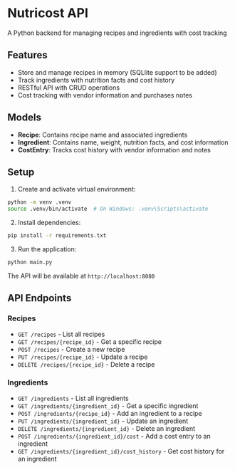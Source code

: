 # Nutricost API

A Python backend for managing recipes and ingredients with cost tracking

## Features

- Store and manage recipes in memory (SQLlite support to be added)
- Track ingredients with nutrition facts and cost history
- RESTful API with CRUD operations
- Cost tracking with vendor information and purchases notes

## Models

- **Recipe**: Contains recipe name and associated ingredients
- **Ingredient**: Contains name, weight, nutrition facts, and cost information
- **CostEntry**: Tracks cost history with vendor information and notes

## Setup

1. Create and activate virtual environment:
```bash
python -m venv .venv
source .venv/bin/activate  # On Windows: .venv\Scripts\activate
```

2. Install dependencies:
```bash
pip install -r requirements.txt
```

3. Run the application:
```bash
python main.py
```

The API will be available at `http://localhost:8080`

## API Endpoints

### Recipes

- `GET /recipes` - List all recipes
- `GET /recipes/{recipe_id}` - Get a specific recipe
- `POST /recipes` - Create a new recipe
- `PUT /recipes/{recipe_id}` - Update a recipe
- `DELETE /recipes/{recipe_id}` - Delete a recipe

### Ingredients

- `GET /ingredients` - List all ingredients
- `GET /ingredients/{ingredient_id}` - Get a specific ingredient
- `POST /ingredients/{recipe_id}` - Add an ingredient to a recipe
- `PUT /ingredients/{ingredient_id}` - Update an ingredient
- `DELETE /ingredients/{ingredient_id}` - Delete an ingredient
- `POST /ingredients/{ingredient_id}/cost` - Add a cost entry to an ingredient
- `GET /ingredients/{ingredient_id}/cost_history` - Get cost history for an ingredient 